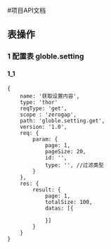#项目API文档
## 表操作

### 1 配置表 globle.setting

#### 1_1 
    {
        name: '获取设置内容',
        type: 'thor'
        reqType: 'get',
        scope : 'zerogap',
        path: 'globle.setting.get',
        version: '1.0',
        req: {
            param: {
                page: 1,
                pageSize: 20,
                id: '',
                type: '', //过滤类型
            }
        },
        res: {
            result: {
                page: 1,
                totalSize: 100,
                datas: [{

                }]
            }
        }
    }